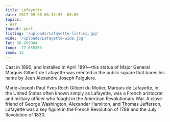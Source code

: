 ```yaml
---
title: Lafayette
date: 2017-09-08 08:33:57 -05:00
topics:
- War
layout: post
listing: '/uploads/Lafayette-listing.jpg'
wide: '/uploads/Lafayette-wide.jpg'
lat: 38.899004
long: -77.035363
zoom: 15
---
```

Cast in 1890, and installed in April 1891—this statue of Major General Marquis Gilbert de Lafayette was erected in the public square that bares his name by Jean Alexandre Joseph Falguiere.

Marie-Joseph Paul Yves Roch Gilbert du Motier, Marquis de Lafayette, in the United States often known simply as Lafayette, was a French aristocrat and military officer who fought in the American Revolutionary War. A close friend of George Washington, Alexander Hamilton, and Thomas Jefferson, Lafayette was a key figure in the French Revolution of 1789 and the July Revolution of 1830.
